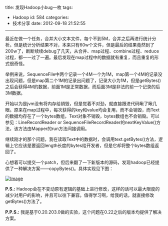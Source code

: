 title: 发现Hadoop小bug一枚
tags:
  - Hadoop
id: 584
categories:
  - 技术分享
date: 2012-09-18 21:52:55
---

最近在做一个任务，合并大小文本文件，每个不到5M，合并之后再进行统计分析。但是统计分析结果不对，本来只有60w个文件，但是最后的结果竟然到了200w了，断断续续debug了几天，从合并、map过程、combine过程、reduce过程，都一一过了一遍。最后发现在map过程中的数据就有重复，而且重复的形式很奇怪。
<!--more-->  

举例来说，SequenceFile中两个记录一个4M一个为1M，map第一个4M的记录没出现问题，但是map第二个1M的记录出问题了，记录大小为1M，但是getBytes()之后会获得4M的数据，前面1M是正常数据，而后面3M是非法的前一个记录的后3M数据。

开始以为是jvm没有将内存给销毁，但是觉着不对劲，就直接跟进代码瞅了瞅几眼。原来在map过程中，每次获得的key和value均会复用，而不会销毁，而Text的数据均存在了一个bytes数组，Text对象不销毁，bytes数组也不会销毁。可以参见：LineRecordReader or SequenceFileRecordReader的nextKeyValue()方法，该方法由Mapper的run方法间接调用。

继续刚才的那个问题，我在读取Text中的数据时，会调用text.getBytes()方法，逻辑上它应该是要返回length长度的bytes给开发者，但是它却将整个bytes数组返回了。

心想着可以提交一个patch，但后来翻了一下新版本的源码，发现hadoop已经提供了一种解决方案——copyBytes()。具体实现见下图：

[![Image](/images/2012/09/Image_thumb.png "Image")](/images/2012/09/Image.png)

**P.S.:** Hadoop会在不变动原有逻辑的基础上进行修改，这样的话可以最大限度的减少对用户的影响，并且可以往下兼容。值得学习啊，给我的话，就直接修改getBytes()方法了。

**P.P.S.:** 我是基于0.20.203.0做的实验，这个问题在0.22之后的版本均提供了解决方案。
